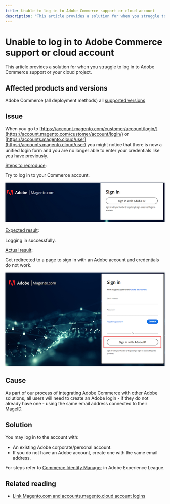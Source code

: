 ```yaml
---
title: Unable to log in to Adobe Commerce support or cloud account
description: "This article provides a solution for when you struggle to log in to Adobe Commerce support or your cloud project."
---
```


# Unable to log in to Adobe Commerce support or cloud account

This article provides a solution for when you struggle to log in to Adobe Commerce support or your cloud project.

## Affected products and versions

Adobe Commerce (all deployment methods) all [supported versions](https://www.adobe.com/content/dam/cc/en/legal/terms/enterprise/pdfs/Adobe-Commerce-Software-Lifecycle-Policy.pdf)

## Issue

When you go to [https://account.magento.com/customer/account/login/](https://account.magento.com/customer/account/login/) or [https://accounts.magento.cloud/user](https://accounts.magento.cloud/user) you might notice that there is now a unified login form and you are no longer able to enter your credentials like you have previously.

<u>Steps to reproduce</u>:

Try to log in to your Commerce account.

![adobe-login-one](assets/adobe-login-one.png)

<u>Expected result</u>:

Logging in successfully.

<u>Actual result</u>:

Get redirected to a page to sign in with an Adobe account and credentials do not work.

![adobe-login-two](assets/adobe-login-two.png)


## Cause

As part of our process of integrating Adobe Commerce with other Adobe solutions, all users will need to create an Adobe login - if they do not already have one - using the same email address connected to their MageID.

## Solution

You may log in to the account with:

- An existing Adobe corporate/personal account.
- If you do not have an Adobe account, create one with the same email address.

For steps refer to [Commerce Identity Manager](https://experienceleague.adobe.com/docs/commerce-admin/start/commerce-account/commerce-identity-manager.html?lang=en) in Adobe Experience League.

## Related reading

- [Link Magento.com and accounts.magento.cloud account logins](https://support.magento.com/hc/en-us/articles/360040954871) 

